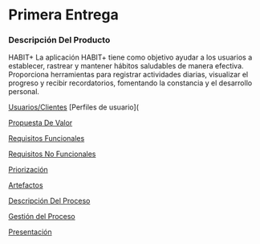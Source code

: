 # Primera Entrega
### Descripción Del Producto
HABIT+
La aplicación HABIT+ tiene como objetivo ayudar a los usuarios a establecer, rastrear y mantener hábitos saludables de manera efectiva. Proporciona herramientas para registrar actividades diarias, visualizar el progreso y recibir recordatorios, fomentando la constancia y el desarrollo personal.

[Usuarios/Clientes](https://github.com/MateoAlejandroCaamalTencle/HABIT/blob/PrimeraEntrega/Usuarios%20y%20Clientes) 
[Perfiles de usuario](

[Propuesta De Valor](https://github.com/MateoAlejandroCaamalTencle/HABIT/blob/PrimeraEntrega/Propuesta%20De%20Valor)

[Requisitos Funcionales](https://github.com/MateoAlejandroCaamalTencle/HABIT/blob/PrimeraEntrega/Requisitos%20Funcionales)

[Requisitos No Funcionales](https://github.com/MateoAlejandroCaamalTencle/HABIT/blob/PrimeraEntrega/Requisitos%20No%20Funcionales)

[Priorización](https://github.com/MateoAlejandroCaamalTencle/HABIT/blob/PrimeraEntrega/Priorizaci%C3%B3n)

[Artefactos](https://github.com/MateoAlejandroCaamalTencle/HABIT/blob/PrimeraEntrega/Artefactos)

[Descripción Del Proceso](https://github.com/MateoAlejandroCaamalTencle/HABIT/blob/PrimeraEntrega/Descripci%C3%B3n%20Del%20Proceso)

[Gestión del Proceso](https://github.com/MateoAlejandroCaamalTencle/HABIT/blob/PrimeraEntrega/Gesti%C3%B3n%20Del%20Proceso)

[Presentación](https://github.com/MateoAlejandroCaamalTencle/HABIT/blob/PrimeraEntrega/Presentaci%C3%B3n)
